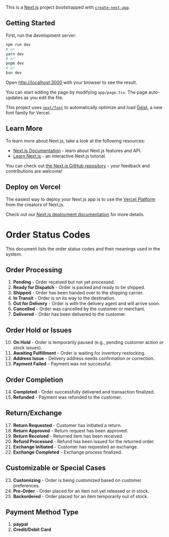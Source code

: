 This is a [Next.js](https://nextjs.org) project bootstrapped with [`create-next-app`](https://nextjs.org/docs/app/api-reference/cli/create-next-app).

## Getting Started

First, run the development server:

```bash
npm run dev
# or
yarn dev
# or
pnpm dev
# or
bun dev 
```

Open [http://localhost:3000](http://localhost:3000) with your browser to see the result.

You can start editing the page by modifying `app/page.tsx`. The page auto-updates as you edit the file.

This project uses [`next/font`](https://nextjs.org/docs/app/building-your-application/optimizing/fonts) to automatically optimize and load [Geist](https://vercel.com/font), a new font family for Vercel.

## Learn More

To learn more about Next.js, take a look at the following resources:

- [Next.js Documentation](https://nextjs.org/docs) - learn about Next.js features and API.
- [Learn Next.js](https://nextjs.org/learn) - an interactive Next.js tutorial.

You can check out [the Next.js GitHub repository](https://github.com/vercel/next.js) - your feedback and contributions are welcome!

## Deploy on Vercel

The easiest way to deploy your Next.js app is to use the [Vercel Platform](https://vercel.com/new?utm_medium=default-template&filter=next.js&utm_source=create-next-app&utm_campaign=create-next-app-readme) from the creators of Next.js.

Check out our [Next.js deployment documentation](https://nextjs.org/docs/app/building-your-application/deploying) for more details.



# Order Status Codes

This document lists the order status codes and their meanings used in the system.

## Order Processing
1. **Pending** - Order received but not yet processed.
2. **Ready for Dispatch** - Order is packed and ready to be shipped.
3. **Shipped** - Order has been handed over to the shipping carrier.
4. **In Transit** - Order is on its way to the destination.
5. **Out for Delivery** - Order is with the delivery agent and will arrive soon.
6. **Cancelled** - Order was cancelled by the customer or merchant.
7. **Delivered** - Order has been delivered to the customer.



## Order Hold or Issues
10. **On Hold** - Order is temporarily paused (e.g., pending customer action or stock issues).
11. **Awaiting Fulfillment** - Order is waiting for inventory restocking.
12. **Address Issue** - Delivery address needs confirmation or correction.
13. **Payment Failed** - Payment was not successful.

## Order Completion
14. **Completed** - Order successfully delivered and transaction finalized.
16. **Refunded** - Payment was refunded to the customer.

## Return/Exchange
17. **Return Requested** - Customer has initiated a return.
18. **Return Approved** - Return request has been approved.
19. **Return Received** - Returned item has been received.
20. **Refund Processed** - Refund has been issued for the returned order.
21. **Exchange Initiated** - Customer has requested an exchange.
22. **Exchange Completed** - Exchange process finalized.

## Customizable or Special Cases
23. **Customizing** - Order is being customized based on customer preferences.
24. **Pre-Order** - Order placed for an item not yet released or in stock.
25. **Backordered** - Order placed for an item temporarily out of stock.



## Payment Method Type
1. **paypal** 
2. **Credit/Debit Card**
